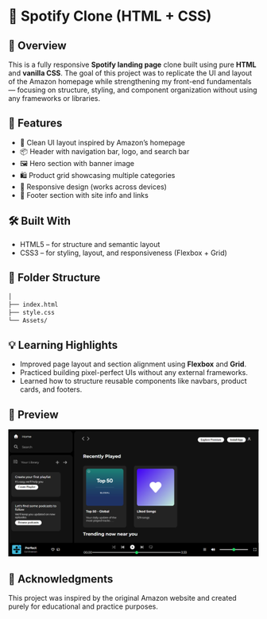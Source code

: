 # 🎵 Spotify Clone (HTML + CSS)

## 📖 Overview

This is a fully responsive **Spotify landing page** clone built using pure **HTML** and **vanilla CSS**.
The goal of this project was to replicate the UI and layout of the Amazon homepage while strengthening my front-end fundamentals — focusing on structure, styling, and component organization without using any frameworks or libraries.

## 🚀 Features

- 🧩 Clean UI layout inspired by Amazon’s homepage
- 📦 Header with navigation bar, logo, and search bar
- 🖼️ Hero section with banner image
- 🛍️ Product grid showcasing multiple categories
- 📱 Responsive design (works across devices)
- 🦶 Footer section with site info and links

## 🛠️ Built With

- HTML5 – for structure and semantic layout
- CSS3 – for styling, layout, and responsiveness (Flexbox + Grid)

## 📁 Folder Structure

```spotify-clone/
│
├── index.html
├── style.css
└── Assets/
```

## 💡 Learning Highlights

- Improved page layout and section alignment using **Flexbox** and **Grid**.
- Practiced building pixel-perfect UIs without any external frameworks.
- Learned how to structure reusable components like navbars, product cards, and footers.

## 📸 Preview

![Homepage Screenshot](./demo.png)

## 🙌 Acknowledgments

This project was inspired by the original Amazon website and created purely for educational and practice purposes.
